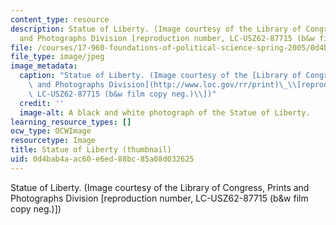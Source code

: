 ```yaml
---
content_type: resource
description: Statue of Liberty. (Image courtesy of the Library of Congress, Prints
  and Photographs Division [reproduction number, LC-USZ62-87715 (b&w film copy neg.)])
file: /courses/17-960-foundations-of-political-science-spring-2005/0d4bab4aac60e6ed88bc85a08d032625_17-960s05-th.jpg
file_type: image/jpeg
image_metadata:
  caption: "Statue of Liberty. (Image courtesy of the [Library of Congress, Prints\
    \ and Photographs Division](http://www.loc.gov/rr/print)\_\\[reproduction number,\
    \ LC-USZ62-87715 (b&w film copy neg.)\\])"
  credit: ''
  image-alt: A black and white photograph of the Statue of Liberty.
learning_resource_types: []
ocw_type: OCWImage
resourcetype: Image
title: Statue of Liberty (thumbnail)
uid: 0d4bab4a-ac60-e6ed-88bc-85a08d032625
---
```

Statue of Liberty. (Image courtesy of the Library of Congress, Prints and Photographs Division [reproduction number, LC-USZ62-87715 (b&w film copy neg.)])

